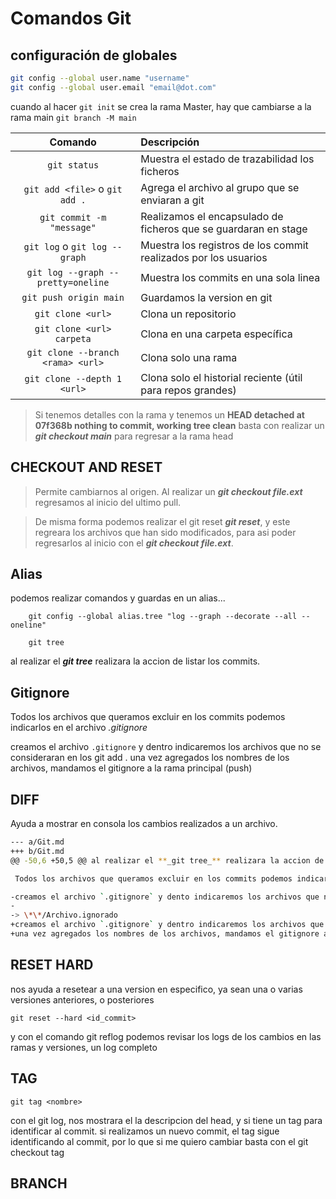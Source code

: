 # Comandos Git

## configuración de globales

```bash
git config --global user.name "username"
git config --global user.email "email@dot.com"
```

cuando al hacer `git init` se crea la rama Master, hay que cambiarse a la rama main
`git branch -M main`

|              Comando               | Descripción                                                     |
| :--------------------------------: | :-------------------------------------------------------------- |
|            `git status`            | Muestra el estado de trazabilidad los ficheros                  |
|   `git add <file>` o `git add .`   | Agrega el archivo al grupo que se enviaran a git                |
|     `git commit -m "message"`      | Realizamos el encapsulado de ficheros que se guardaran en stage |
|   `git log` o `git log --graph`    | Muestra los registros de los commit realizados por los usuarios |
| `git log --graph --pretty=oneline` | Muestra los commits en una sola linea                           |
|       `git push origin main`       | Guardamos la version en git                                     |
|         `git clone <url>`          | Clona un repositorio                                            |
|     `git clone <url> carpeta`      | Clona en una carpeta específica                                 |
| `git clone --branch <rama> <url>`  | Clona solo una rama                                             |
|    `git clone --depth 1 <url>`     | Clona solo el historial reciente (útil para repos grandes)      |

> Si tenemos detalles con la rama y tenemos un
> **HEAD detached at 07f368b
> nothing to commit, working tree clean**
> basta con realizar un **_git checkout main_** para regresar a la rama head

## CHECKOUT AND RESET

> Permite cambiarnos al origen. Al realizar un **_git checkout file.ext_** regresamos al inicio del ultimo pull.

> De misma forma podemos realizar el git reset **_git reset_**, y este regreara los archivos que han sido modificados, para asi poder regresarlos al inicio con el **_git checkout file.ext_**.

## Alias

podemos realizar comandos y guardas en un alias...

```
    git config --global alias.tree "log --graph --decorate --all --oneline"

    git tree
```

al realizar el **_git tree_** realizara la accion de listar los commits.

## Gitignore

Todos los archivos que queramos excluir en los commits podemos indicarlos en el archivo _.gitignore_

creamos el archivo `.gitignore` y dentro indicaremos los archivos que no se consideraran en los git add .
una vez agregados los nombres de los archivos, mandamos el gitignore a la rama principal (push)

## DIFF

Ayuda a mostrar en consola los cambios realizados a un archivo.

```bash
--- a/Git.md
+++ b/Git.md
@@ -50,6 +50,5 @@ al realizar el **_git tree_** realizara la accion de listar los commits.

 Todos los archivos que queramos excluir en los commits podemos indicarlos en el archivo _.gitignore_

-creamos el archivo `.gitignore` y dento indicaremos los archivos que no se consideraran en los git add .
-
-> \*\*/Archivo.ignorado
+creamos el archivo `.gitignore` y dentro indicaremos los archivos que no se consideraran en los git add .
+una vez agregados los nombres de los archivos, mandamos el gitignore a la rama principal (push)
```

## RESET HARD

nos ayuda a resetear a una version en especifico, ya sean una o varias versiones anteriores, o posteriores

`git reset --hard <id_commit>`

y con el comando
git reflog podemos revisar los logs de los cambios en las ramas y versiones, un log completo

## TAG

`git tag <nombre>`

con el git log, nos mostrara el la descripcion del head, y si tiene un tag para identificar al commit.
si realizamos un nuevo commit, el tag sigue identificando al commit, por lo que si me quiero cambiar basta con el git checkout tag

## BRANCH
